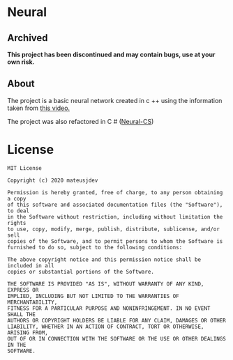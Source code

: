 # Neural

## Archived
**This project has been discontinued and may contain bugs, use at your own risk.**

## About
The project is a basic neural network created in c ++ using the information taken from [this video.](https://youtu.be/fRz57JSpl80)

The project was also refactored in C # ([Neural-CS](https://github.com/mateusjdev/Neural-CS))

# License

```
MIT License

Copyright (c) 2020 mateusjdev

Permission is hereby granted, free of charge, to any person obtaining a copy
of this software and associated documentation files (the "Software"), to deal
in the Software without restriction, including without limitation the rights
to use, copy, modify, merge, publish, distribute, sublicense, and/or sell
copies of the Software, and to permit persons to whom the Software is
furnished to do so, subject to the following conditions:

The above copyright notice and this permission notice shall be included in all
copies or substantial portions of the Software.

THE SOFTWARE IS PROVIDED "AS IS", WITHOUT WARRANTY OF ANY KIND, EXPRESS OR
IMPLIED, INCLUDING BUT NOT LIMITED TO THE WARRANTIES OF MERCHANTABILITY,
FITNESS FOR A PARTICULAR PURPOSE AND NONINFRINGEMENT. IN NO EVENT SHALL THE
AUTHORS OR COPYRIGHT HOLDERS BE LIABLE FOR ANY CLAIM, DAMAGES OR OTHER
LIABILITY, WHETHER IN AN ACTION OF CONTRACT, TORT OR OTHERWISE, ARISING FROM,
OUT OF OR IN CONNECTION WITH THE SOFTWARE OR THE USE OR OTHER DEALINGS IN THE
SOFTWARE.
```